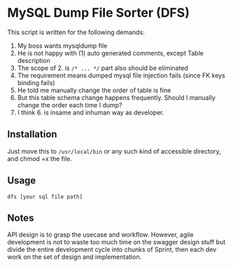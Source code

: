 # MySQL Dump File Sorter (DFS)

This script is written for the following demands:

1. My boss wants mysqldump file
2. He is not happy with (1) auto generated comments, except Table description
3. The scope of 2. is `/* ... */` part also should be eliminated
4. The requirement means dumped mysql file injection fails (since FK keys binding fails)
5. He told me manually change the order of table is fine
6. But this table schema change happens frequently. Should I manually change the order each time I dump?
7. I think 6. is insame and inhuman way as developer.

## Installation

Just move this to `/usr/local/bin` or any such kind of accessible directory, and chmod +x the file.

## Usage

```
dfs [your sql file path]
```

## Notes

API design is to grasp the usecase and workflow. However, agile development is not to
waste too much time on the swagger design stuff but divide the entire development
cycle into chunks of Sprint, then each dev work on the set of design and implementation.
